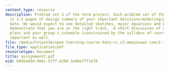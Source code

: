 ```yaml
---
content_type: resource
description: Problem set 2 of the term project. Each problem set of the term project
  is 1-2 pages of design summary of your important decisions/modeling/progress to
  date. We would expect to see detailed sketches, major equations and plots which
  demonstrate that you are on the right track.  A short discussion of risks/mitigation
  plans and your group's schedule (constrained by the syllabus of course) would be
  important as well.
file: /media/https%3A/open-learning-course-data-rc.s3.amazonaws.com/2-76-multi-scale-system-design-fall-2004/b05bad5db66c5f7fe28d1e48e7f71470_assignment2.pdf
file_type: application/pdf
resourcetype: Document
title: assignment2.pdf
uid: b05bad5d-b66c-5f7f-e28d-1e48e7f71470
---
```

